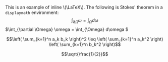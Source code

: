 This is an example of inline \\(\LaTeX\\). The following is Stokes' theorem in a
`displaymath` environment:  $$\int_{\partial \Omega} \omega = \int_{\Omega} d\omega $$ 
 $\int_{\partial \Omega} \omega = \int_{\Omega} d\omega $

 ```math
\left( \sum_{k=1}^n a_k b_k \right)^2 \leq \left( \sum_{k=1}^n a_k^2 \right) \left( \sum_{k=1}^n b_k^2 \right)
```
```math
\sqrt{\frac{1}{2}}
```